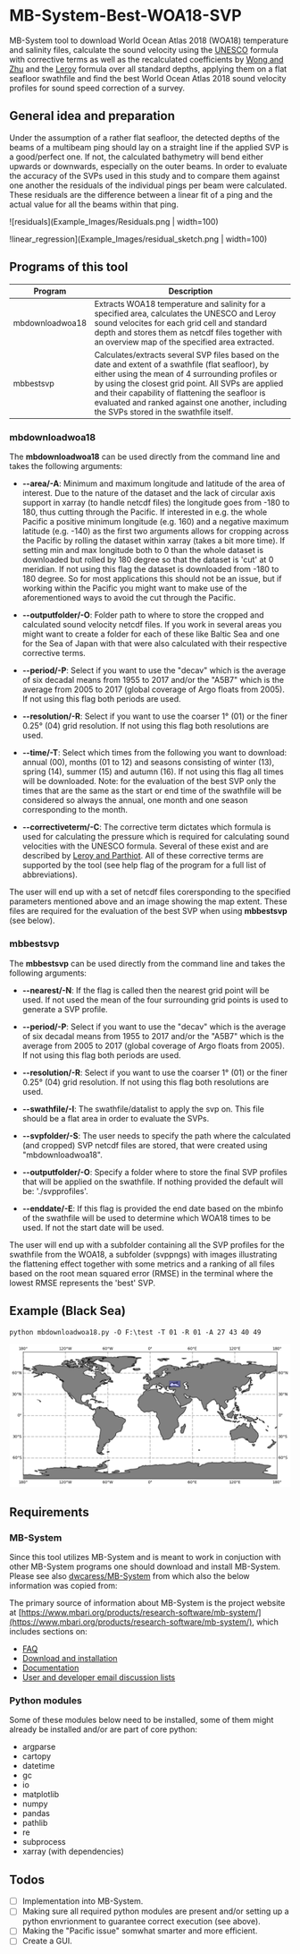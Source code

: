 # MB-System-Best-WOA18-SVP
MB-System tool to download World Ocean Atlas 2018 (WOA18) temperature and salinity files, calculate the sound velocity using the [UNESCO](https://repository.oceanbestpractices.org/handle/11329/109) formula with corrective terms as well as the recalculated coefficients by [Wong and Zhu](https://doi.org/10.1121/1.413048) and the [Leroy](https://doi.org/10.1121/1.2988296) formula over all standard depths, applying them on a flat seafloor swathfile and find the best World Ocean Atlas 2018 sound velocity profiles for sound speed correction of a survey.

## General idea and preparation

Under the assumption of a rather flat seafloor, the detected depths of the beams of a multibeam ping should lay on a straight line if the applied SVP is a good/perfect one. If not, the calculated bathymetry will bend either upwards or downwards, especially on the outer beams. In order to evaluate the accuracy of the SVPs used in this study and to compare them against one another the residuals of the individual pings per beam were calculated. These residuals are the difference between a linear fit of a ping and the actual value for all the beams within that ping.

![residuals](Example_Images/Residuals.png | width=100)

!linear_regression](Example_Images/residual_sketch.png | width=100)

## Programs of this tool

| Program                 | Description
|-------------------------|-----------------------------------------------------------------------------------------------------------------------------------------------------------------------------------------------------------------------------------------------------------------------------------------------------------------------------------------------------------------------------------------------------|
| mbdownloadwoa18         | Extracts WOA18 temperature and salinity for a specified area, calculates the UNESCO and Leroy sound velocites for each grid cell and standard depth and stores them as netcdf files together with an overview map of the specified area extracted.
| mbbestsvp               | Calculates/extracts several SVP files based on the date and extent of a swathfile (flat seafloor), by either using the mean of 4 surrounding profiles or by using the closest grid point. All SVPs are applied and their capability of flattening the seafloor is evaluated and ranked against one another, including the SVPs stored in the swathfile itself.


### mbdownloadwoa18

The **mbdownloadwoa18** can be used directly from the command line and takes the following arguments:

- **--area/-A**: Minimum and maximum longitude and latitude of the area of interest. Due to the nature of the dataset and the lack of circular axis support in xarray (to handle netcdf files) the longitude goes from -180 to 180, thus cutting through the Pacific. If interested in e.g. the whole Pacific a positive minimum longitude (e.g. 160) and a negative maximum latitude (e.g. -140) as the first two arguments allows for cropping across the Pacific by rolling the dataset within xarray (takes a bit more time). If setting min and max longitude both to 0 than the whole dataset is downloaded but rolled by 180 degree so that the dataset is 'cut' at 0 meridian. If not using this flag the dataset is downloaded from -180 to 180 degree. So for most applications this should not be an issue, but if working within the Pacific you might want to make use of the aforementioned ways to avoid the cut through the Pacific.

- **--outputfolder/-O**: Folder path to where to store the cropped and calculated sound velocity netcdf files. If you work in several areas you might want to create a folder for each of these like Baltic Sea and one for the Sea of Japan with that were also calculated with their respective corrective terms.

- **--period/-P**: Select if you want to use the "decav" which is the average of six decadal means from 1955 to 2017 and/or the "A5B7" which is the average from 2005 to 2017 (global coverage of Argo floats from 2005). If not using this flag both periods are used.

- **--resolution/-R**: Select if you want to use the coarser 1° (01) or the finer 0.25° (04) grid resolution. If not using this flag both resolutions are used.

- **--time/-T**: Select which times from the following you want to download: annual (00), months (01 to 12) and seasons consisting of winter (13), spring (14), summer (15) and autumn (16). If not using this flag all times will be downloaded. Note: for the evaluation of the best SVP only the times that are the same as the start or end time of the swathfile will be considered so always the annual, one month and one season corresponding to the month.

- **--correctiveterm/-C**: The corrective term dictates which formula is used for calculating the pressure which is required for calculating sound velocities with the UNESCO formula. Several of these exist and are described by [Leroy and Parthiot](https://doi.org/10.1121/1.421275). All of these corrective terms are supported by the tool (see help flag of the program for a full list of abbreviations).

The user will end up with a set of netcdf files corersponding to the specified parameters mentioned above and an image showing the map extent. These files are required for the evaluation of the best SVP when using **mbbestsvp** (see below).

### mbbestsvp

The **mbbestsvp** can be used directly from the command line and takes the following arguments:

- **--nearest/-N**: If the flag is called then the nearest grid point will be used. If not used the mean of the four surrounding grid points is used to generate a SVP profile.

- **--period/-P**: Select if you want to use the "decav" which is the average of six decadal means from 1955 to 2017 and/or the "A5B7" which is the average from 2005 to 2017 (global coverage of Argo floats from 2005). If not using this flag both periods are used.

- **--resolution/-R**: Select if you want to use the coarser 1° (01) or the finer 0.25° (04) grid resolution. If not using this flag both resolutions are used.

- **--swathfile/-I**: The swathfile/datalist to apply the svp on. This file should be a flat area in order to evaluate the SVPs.

- **--svpfolder/-S**: The user needs to specify the path where the calculated (and cropped) SVP netcdf files are stored, that were created using "mbdownloadwoa18".

- **--outputfolder/-O**: Specify a folder where to store the final SVP profiles that will be applied on the swathfile. If nothing provided the default will be: './svpprofiles'.

- **--enddate/-E**: If this flag is provided the end date based on the mbinfo of the swathfile will be used to determine which WOA18 times to be used. If not the start date will be used.

The user will end up with a subfolder containing all the SVP profiles for the swathfile from the WOA18, a subfolder (svppngs) with images illustrating the flattening effect together with some metrics and a ranking of all files based on the root mean squared error (RMSE) in the terminal where the lowest RMSE represents the 'best' SVP.

## Example (Black Sea)
```
python mbdownloadwoa18.py -O F:\test -T 01 -R 01 -A 27 43 40 49
```

![Cropped area](Example_Images/cropped_area.png)

## Requirements

### MB-System
Since this tool utilizes MB-System and is meant to work in conjuction with other MB-System programs one should download and install MB-System. Please see also [dwcaress/MB-System](https://github.com/dwcaress/MB-System) from which also the below information was copied from:

The primary source of information about MB-System is the project website at [https://www.mbari.org/products/research-software/mb-system/](https://www.mbari.org/products/research-software/mb-system/), which includes sections on:

- [FAQ](https://www.mbari.org/products/research-software/mb-system/mb-system-faq/)
- [Download and installation](https://www.mbari.org/products/research-software/mb-system/how-to-download-and-install-mb-system/)
- [Documentation](https://www.mbari.org/products/research-software/mb-system/mb-system-documentation/)
- [User and developer email discussion lists](https://www.mbari.org/products/research-software/mb-system/mb-system-discussion-lists/)

### Python modules

Some of these modules below need to be installed, some of them might already be installed and/or are part of core python:

- argparse
- cartopy
- datetime
- gc
- io
- matplotlib
- numpy
- pandas
- pathlib
- re
- subprocess
- xarray (with dependencies)

## Todos

- [ ] Implementation into MB-System.
- [ ] Making sure all required python modules are present and/or setting up a python envrionment to guarantee correct execution (see above).
- [ ] Making the "Pacific issue" somwhat smarter and more efficient.
- [ ] Create a GUI.
